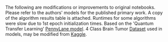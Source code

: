 The following are modifications or improvements to original notebooks. Please refer to the authors' models for the published primary work. A copy of the algorithm results table is attached. Runtimes for some algorithms were slow due to 1st epoch initialization times. 
Based on the 'Quantum Transfer Learning' [PennyLane model](https://pennylane.ai/qml/demos/tutorial_quantum_transfer_learning). 4 Class Brain Tumor [Dataset](https://drive.google.com/drive/folders/1MSru_H-1rOdzCivCfqpn_3NFJ7cORdf0?usp=sharing) used in models, may be  modified from [Kaggle](https://www.kaggle.com/datasets/masoudnickparvar/brain-tumor-mri-dataset).
